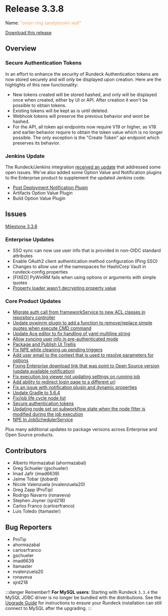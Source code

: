 # Release 3.3.8

Name: <span style="color: sandybrown"><span class="glyphicon glyphicon-leaf"></span> "onion ring sandybrown leaf"</span>

[Download this release](https://download.rundeck.com/3.3.8/index.html)

## Overview

### Secure Authentication Tokens

In an effort to enhance the security of Rundeck Authentication tokens are now stored securely and will only be displayed upon creation. Here are the highlights of this new functionality:

- New tokens created will be stored hashed, and only will be displayed once when created, either by UI or API. After creation it won't be possible to obtain tokens.
- Existing tokens will be kept as is until deleted.
- Webhook tokens will preserve the previous behavior and wont be hashed.
- For the API, all token api endpoints now require V19 or higher, as V18 and earlier behavior require to obtain the token value which is no longer possible. The only exception is the "Create Token" api endpoint which preserves its behavior.

### Jenkins Update

The Rundeck/Jenkins integration [received an update](https://plugins.jenkins.io/rundeck/#documentation) that addressed some open issues.  We've also added some Option Value and Notification plugins to the Enterprise product to supplement the updated Jenkins code:

- [Post Deployment Notification Plugin](https://docs.rundeck.com/docs/manual/notifications/jenkins.html)
- Artifacts Option Value Plugin
- Build Option Value Plugin

## Issues

[Milestone 3.3.8](https://github.com/rundeck/rundeck/milestone/157)

### Enterprise Updates

* SSO sync can now use user info that is provided in non-OIDC standard attributes
* Enable OAuth2 client authentication method configuration (Ping SSO)
* Changes to allow use of the namespaces for HashiCorp Vault in rundeck-config.properties
* [FIXED] PyWinRM fails when using options or arguments with simple quotes
* [Property loader wasn't decrypting property value](https://github.com/rundeck/rundeck/pull/6694)

### Core Product Updates

* [Migrate auth call from frameworkService to new ACL classes in repository controller](https://github.com/rundeck/rundeck/pull/6692)
* [Update pywinrm plugin to add a function to remove/replace simple quotes when execute CMD command](https://github.com/rundeck/rundeck/pull/6689)
* [Update Ace editor to fix handling of yaml multiline string](https://github.com/rundeck/rundeck/pull/6685)
* [Allow syncing user info in pre-authenticated mode](https://github.com/rundeck/rundeck/pull/6684)
* [Package and Publish UI Trellis](https://github.com/rundeck/rundeck/pull/6681)
* [Fix NPE while cleaning up pending triggers](https://github.com/rundeck/rundeck/pull/6680)
* [Add user email to the context that is used to resolve parameters for options](https://github.com/rundeck/rundeck/pull/6677)
* [Fixing Enterprise download link that was point to Open Source version (update available notification)](https://github.com/rundeck/rundeck/pull/6667)
* [Fix execution log viewer not updating settings on running job](https://github.com/rundeck/rundeck/pull/6664)
* [Add ability to redirect login page to a different uri](https://github.com/rundeck/rundeck/pull/6663)
* [Fix an issue with notification plugin and dynamic properties](https://github.com/rundeck/rundeck/pull/6662)
* [Update Gradle to 5.6.4](https://github.com/rundeck/rundeck/pull/6659)
* [Fix/job life cycle node list](https://github.com/rundeck/rundeck/pull/6658)
* [Secure authentication tokens](https://github.com/rundeck/rundeck/pull/6643)
* [Updating node set on subworkflow state when the node filter is modified during the job execution](https://github.com/rundeck/rundeck/pull/6640)
* [NPE In JobSchedulerService](https://github.com/rundeck/rundeck/issues/6580)

 Plus many additional updates to package verisons across Enterprise and Open Source products.

## Contributors

* Alberto Hormazabal (ahormazabal)
* Greg Schueler (gschueler)
* Imad Jafir (imad6639)
* Jaime Tobar (jtobard)
* Nicole Valenzuela (nvalenzuela20)
* Greg Zapp (ProTip)
* Rodrigo Navarro (ronaveva)
* Stephen Joyner (sjrd218)
* Carlos Franco (carlosrfranco)
* Luis Toledo (ltamaster)

## Bug Reporters

* ProTip
* ahormazabal
* carlosrfranco
* gschueler
* imad6639
* ltamaster
* nvalenzuela20
* ronaveva
* sjrd218

:::danger Remember!!
**For MySQL users**: Starting with Rundeck `3.3.4` the MySQL JDBC driver is no longer be
bundled with the distributions. See the [Upgrade Guide](/upgrading/upgrading-to-rundeck-3.3.4.md)
for instructions to ensure your Rundeck installation can still connect to MySQL after
the upgrading.
:::
